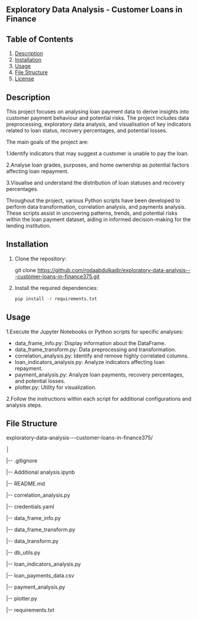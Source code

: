 ## Exploratory Data Analysis - Customer Loans in Finance

## Table of Contents
1. [Description](#description)
2. [Installation](#installation)
3. [Usage](#usage)
4. [File Structure](#file-structure)
5. [License](#license)

## Description

This project focuses on analysing loan payment data to derive insights into customer payment behaviour and potential risks. The project includes data preprocessing, exploratory data analysis, and visualisation of key indicators related to loan status, recovery percentages, and potential losses.

The main goals of the project are:

1.Identify indicators that may suggest a customer is unable to pay the loan.

2.Analyse loan grades, purposes, and home ownership as potential factors affecting loan repayment.

3.Visualise and understand the distribution of loan statuses and recovery percentages.

Throughout the project, various Python scripts have been developed to perform data transformation, correlation analysis, and payments analysis. These scripts assist in uncovering patterns, trends, and potential risks within the loan payment dataset, aiding in informed decision-making for the lending institution.

## Installation

1. Clone the repository:

   git clone https://github.com/rodaabdulkadir/exploratory-data-analysis---customer-loans-in-finance375.git
   
 2. Install the required dependencies:  
    ```bash
    pip install -r requirements.txt


## Usage

1.Execute the Jupyter Notebooks or Python scripts for specific analyses:

- data_frame_info.py: Display information about the DataFrame.
- data_frame_transform.py: Data preprocessing and transformation.
- correlation_analysis.py: Identify and remove highly correlated columns.
- loan_indicators_analysis.py: Analyze indicators affecting loan repayment.
- payment_analysis.py: Analyze loan payments, recovery percentages, and potential losses.
- plotter.py: Utility for visualization.
  
2.Follow the instructions within each script for additional configurations and analysis steps.

## File Structure


exploratory-data-analysis---customer-loans-in-finance375/

│

|--  .gitignore

|-- Additional analysis.ipynb

|-- README.md

|-- correlation_analysis.py

|--  credentials.yaml

|--  data_frame_info.py

|--  data_frame_transform.py

|--  data_transform.py

|--  db_utils.py

|--  loan_indicators_analysis.py

|--  loan_payments_data.csv

|--  payment_analysis.py

|--  plotter.py

|--  requirements.txt
